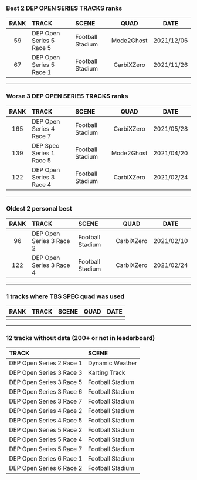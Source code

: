 ### Best 2 DEP OPEN SERIES TRACKS ranks
|RANK|TRACK|SCENE|QUAD|DATE|
|:---:|:---|:---|:---:|:---:|
|59|DEP Open Series 5 Race 5|Football Stadium|Mode2Ghost|2021/12/06|
|67|DEP Open Series 5 Race 1|Football Stadium|CarbiXZero|2021/11/26|
---
### Worse 3 DEP OPEN SERIES TRACKS ranks
|RANK|TRACK|SCENE|QUAD|DATE|
|:---:|:---|:---|:---:|:---:|
|165|DEP Open Series 4 Race 7|Football Stadium|CarbiXZero|2021/05/28|
|139|DEP Spec Series 1 Race 5|Football Stadium|Mode2Ghost|2021/04/20|
|122|DEP Open Series 3 Race 4|Football Stadium|CarbiXZero|2021/02/24|
---
### Oldest 2 personal best
|RANK|TRACK|SCENE|QUAD|DATE|
|:---:|:---|:---|:---:|:---:|
|96|DEP Open Series 3 Race 2|Football Stadium|CarbiXZero|2021/02/10|
|122|DEP Open Series 3 Race 4|Football Stadium|CarbiXZero|2021/02/24|
---
### 1 tracks where TBS SPEC quad was used
|RANK|TRACK|SCENE|QUAD|DATE|
|:---:|:---|:---|:---:|:---:|
||||||
---
### 12 tracks without data (200+ or not in leaderboard)
|TRACK|SCENE|
|:---|:---|
|DEP Open Series 2 Race 1|Dynamic Weather|
|DEP Open Series 3 Race 3|Karting Track|
|DEP Open Series 3 Race 5|Football Stadium|
|DEP Open Series 3 Race 6|Football Stadium|
|DEP Open Series 3 Race 7|Football Stadium|
|DEP Open Series 4 Race 2|Football Stadium|
|DEP Open Series 4 Race 5|Football Stadium|
|DEP Open Series 5 Race 2|Football Stadium|
|DEP Open Series 5 Race 4|Football Stadium|
|DEP Open Series 5 Race 7|Football Stadium|
|DEP Open Series 6 Race 1|Football Stadium|
|DEP Open Series 6 Race 2|Football Stadium|
